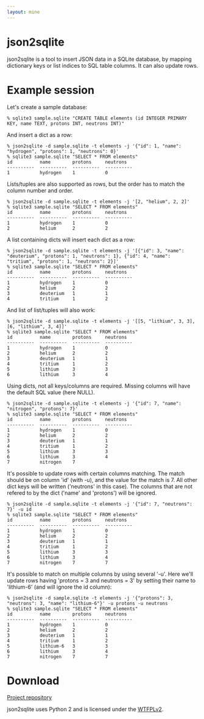 ```yaml
---
layout: mine
---
```


# json2sqlite

json2sqlite is a tool to insert JSON data in a SQLite database, by mapping dictionary keys or list indices to SQL table columns. It can also update rows.

# Example session #

Let's create a sample database:

	% sqlite3 sample.sqlite "CREATE TABLE elements (id INTEGER PRIMARY KEY, name TEXT, protons INT, neutrons INT)"

And insert a dict as a row:

	% json2sqlite -d sample.sqlite -t elements -j '{"id": 1, "name": "hydrogen", "protons": 1, "neutrons": 0}'
	% sqlite3 sample.sqlite "SELECT * FROM elements"
	id          name        protons     neutrons  
	----------  ----------  ----------  ----------
	1           hydrogen    1           0         

Lists/tuples are also supported as rows, but the order has to match the column number and order.

	% json2sqlite -d sample.sqlite -t elements -j '[2, "helium", 2, 2]'
	% sqlite3 sample.sqlite "SELECT * FROM elements"
	id          name        protons     neutrons  
	----------  ----------  ----------  ----------
	1           hydrogen    1           0         
	2           helium      2           2         

A list containing dicts will insert each dict as a row:

	% json2sqlite -d sample.sqlite -t elements -j '[{"id": 3, "name": "deuterium", "protons": 1, "neutrons": 1}, {"id": 4, "name": "tritium", "protons": 1, "neutrons": 2}]'
	% sqlite3 sample.sqlite "SELECT * FROM elements"
	id          name        protons     neutrons  
	----------  ----------  ----------  ----------
	1           hydrogen    1           0         
	2           helium      2           2         
	3           deuterium   1           1         
	4           tritium     1           2         

And list of list/tuples will also work:

	% json2sqlite -d sample.sqlite -t elements -j '[[5, "lithium", 3, 3], [6, "lithium", 3, 4]]'
	% sqlite3 sample.sqlite "SELECT * FROM elements"
	id          name        protons     neutrons  
	----------  ----------  ----------  ----------
	1           hydrogen    1           0         
	2           helium      2           2         
	3           deuterium   1           1         
	4           tritium     1           2         
	5           lithium     3           3         
	6           lithium     3           4         

Using dicts, not all keys/columns are required. Missing columns will have the default SQL value (here NULL).

	% json2sqlite -d sample.sqlite -t elements -j '{"id": 7, "name": "nitrogen", "protons": 7}'
	% sqlite3 sample.sqlite "SELECT * FROM elements"
	id          name        protons     neutrons  
	----------  ----------  ----------  ----------
	1           hydrogen    1           0         
	2           helium      2           2         
	3           deuterium   1           1         
	4           tritium     1           2         
	5           lithium     3           3         
	6           lithium     3           4         
	7           nitrogen    7                     

It's possible to update rows with certain columns matching. The match should be on column 'id' (with -u), and the value for the match is 7. All other dict keys will be written ('neutrons' in this case). The columns that are not refered to by the dict ('name' and 'protons') will be ignored.

	% json2sqlite -d sample.sqlite -t elements -j '{"id": 7, "neutrons": 7}' -u id
	% sqlite3 sample.sqlite "SELECT * FROM elements"
	id          name        protons     neutrons  
	----------  ----------  ----------  ----------
	1           hydrogen    1           0         
	2           helium      2           2         
	3           deuterium   1           1         
	4           tritium     1           2         
	5           lithium     3           3         
	6           lithium     3           4         
	7           nitrogen    7           7         

It's possible to match on multiple columns by using several '-u'. Here we'll update rows having 'protons = 3 and neutrons = 3' by setting their name to 'lithium-6' (and will ignore the id column):

	% json2sqlite -d sample.sqlite -t elements -j '{"protons": 3, "neutrons": 3, "name": "lithium-6"}' -u protons -u neutrons
	% sqlite3 sample.sqlite "SELECT * FROM elements"
	id          name        protons     neutrons  
	----------  ----------  ----------  ----------
	1           hydrogen    1           0         
	2           helium      2           2         
	3           deuterium   1           1         
	4           tritium     1           2         
	5           lithium-6   3           3         
	6           lithium     3           4         
	7           nitrogen    7           7         

# Download #

[Project repository](https://gitlab.com/hydrargyrum/attic/tree/master/json2sqlite)

json2sqlite uses Python 2 and is licensed under the [WTFPLv2](../wtfpl).
